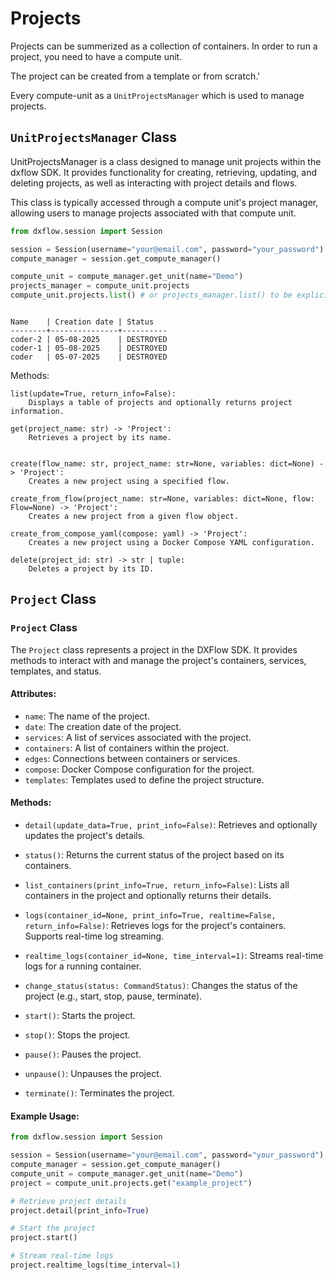 # Projects

Projects can be summerized as a collection of containers. In order to run a project, you need to have a compute unit. 

 The project can be created from a template or from scratch.'
 
 Every compute-unit as a `UnitProjectsManager` which is used to manage projects.

 ## `UnitProjectsManager` Class
UnitProjectsManager is a class designed to manage unit projects within the dxflow SDK. It provides functionality for creating, retrieving, updating, and deleting projects, as well as interacting with project details and flows.

This class is typically accessed through a compute unit's project manager, allowing users to manage projects associated with that compute unit.

    
```python
from dxflow.session import Session

session = Session(username="your@email.com", password="your_password")
compute_manager = session.get_compute_manager()

compute_unit = compute_manager.get_unit(name="Demo")
projects_manager = compute_unit.projects 
compute_unit.projects.list() # or projects_manager.list() to be explicit
```
```plaintext

Name    | Creation date | Status   
--------+---------------+----------
coder-2 | 05-08-2025    | DESTROYED
coder-1 | 05-08-2025    | DESTROYED
coder   | 05-07-2025    | DESTROYED
```

Methods:

    list(update=True, return_info=False):
        Displays a table of projects and optionally returns project information.

    get(project_name: str) -> 'Project':
        Retrieves a project by its name.


    create(flow_name: str, project_name: str=None, variables: dict=None) -> 'Project':
        Creates a new project using a specified flow.

    create_from_flow(project_name: str=None, variables: dict=None, flow: Flow=None) -> 'Project':
        Creates a new project from a given flow object.

    create_from_compose_yaml(compose: yaml) -> 'Project':
        Creates a new project using a Docker Compose YAML configuration.

    delete(project_id: str) -> str | tuple:
        Deletes a project by its ID.

## `Project` Class

### `Project` Class

The `Project` class represents a project in the DXFlow SDK. It provides methods to interact with and manage the project's containers, services, templates, and status.

#### Attributes:
- `name`: The name of the project.
- `date`: The creation date of the project.
- `services`: A list of services associated with the project.
- `containers`: A list of containers within the project.
- `edges`: Connections between containers or services.
- `compose`: Docker Compose configuration for the project.
- `templates`: Templates used to define the project structure.


#### Methods:

- `detail(update_data=True, print_info=False)`:
    Retrieves and optionally updates the project's details.

- `status()`:
    Returns the current status of the project based on its containers.

- `list_containers(print_info=True, return_info=False)`:
    Lists all containers in the project and optionally returns their details.

- `logs(container_id=None, print_info=True, realtime=False, return_info=False)`:
    Retrieves logs for the project's containers. Supports real-time log streaming.

- `realtime_logs(container_id=None, time_interval=1)`:
    Streams real-time logs for a running container.

- `change_status(status: CommandStatus)`:
    Changes the status of the project (e.g., start, stop, pause, terminate).

- `start()`:
    Starts the project.

- `stop()`:
    Stops the project.

- `pause()`:
    Pauses the project.

- `unpause()`:
    Unpauses the project.

- `terminate()`:
    Terminates the project.

#### Example Usage:

```python
from dxflow.session import Session

session = Session(username="your@email.com", password="your_password")
compute_manager = session.get_compute_manager()
compute_unit = compute_manager.get_unit(name="Demo")
project = compute_unit.projects.get("example_project")

# Retrieve project details
project.detail(print_info=True)

# Start the project
project.start()

# Stream real-time logs
project.realtime_logs(time_interval=1)
```
